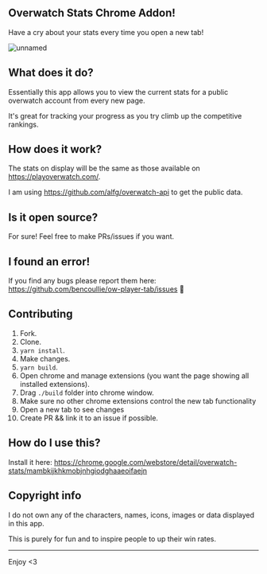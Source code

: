 ## Overwatch Stats Chrome Addon!

Have a cry about your stats every time you open a new tab!

![unnamed](https://user-images.githubusercontent.com/6733407/43624615-b3ca19aa-973c-11e8-9ec7-b0313a7331f8.jpg)

## What does it do?

Essentially this app allows you to view the current stats for a public overwatch account from every new page.

It's great for tracking your progress as you try climb up the competitive rankings.

## How does it work?

The stats on display will be the same as those available on https://playoverwatch.com/.

I am using https://github.com/alfg/overwatch-api to get the public data.

## Is it open source?

For sure! Feel free to make PRs/issues if you want.

## I found an error!

If you find any bugs please report them here: https://github.com/bencoullie/ow-player-tab/issues 🙇

## Contributing

1. Fork.
2. Clone.
3. `yarn install`.
4. Make changes.
5. `yarn build`.
6. Open chrome and manage extensions (you want the page showing all installed extensions).
7. Drag `./build` folder into chrome window.
8. Make sure no other chrome extensions control the new tab functionality
9. Open a new tab to see changes
10. Create PR && link it to an issue if possible.

## How do I use this?

Install it here: https://chrome.google.com/webstore/detail/overwatch-stats/mambkijkhkmobjnhgiodghaaeoifaejn

## Copyright info

I do not own any of the characters, names, icons, images or data displayed in this app.

This is purely for fun and to inspire people to up their win rates.

---

Enjoy <3
